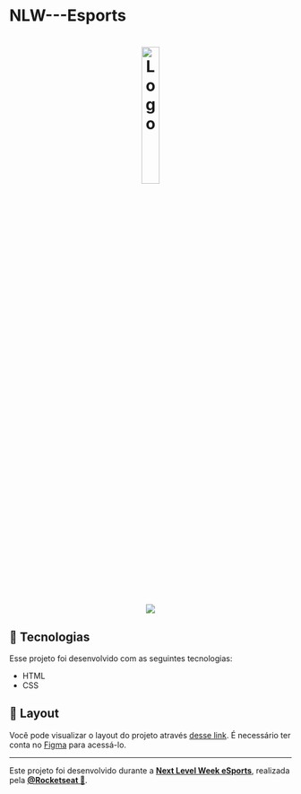 # NLW---Esports
<h1 align="center">
  <img alt="Logo" src="https://global-uploads.webflow.com/61d83a2ebb0ae01ab96e841a/630ced17a99fbd99b6169b52_Logo-NLW-eSports.svg" width="25%">
</h1>

<div align="center">
<img src='https://user-images.githubusercontent.com/108163821/201408504-44247ed9-1d50-4671-98a2-fcab8b9f1919.png' width:700px>
</div>

<div align="center">
<img src='' width:700px>
</div>


## 🚀 Tecnologias

Esse projeto foi desenvolvido com as seguintes tecnologias:

- HTML
- CSS


## 🔖 Layout

Você pode visualizar o layout do projeto através [desse link](https://www.figma.com/file/qhzJ5XBMi9QAaifj2SQoWZ/NLW-eSports-(Community)?node-id=79%3A2502). É necessário ter conta no [Figma](https://figma.com) para acessá-lo.

---

Este projeto foi desenvolvido durante a **[Next Level Week eSports](https://nextlevelweek.com/)**, realizada pela **[@Rocketseat 💜](https://github.com/Rocketseat)**.
